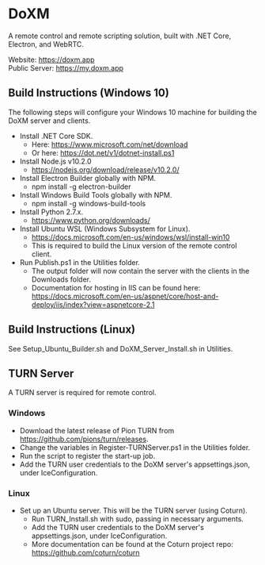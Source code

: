 # DoXM
A remote control and remote scripting solution, built with .NET Core, Electron, and WebRTC.

Website: https://doxm.app  
Public Server: https://my.doxm.app

## Build Instructions (Windows 10)  
The following steps will configure your Windows 10 machine for building the DoXM server and clients.
* Install .NET Core SDK.
    * Here: https://www.microsoft.com/net/download
    * Or here: https://dot.net/v1/dotnet-install.ps1
* Install Node.js v10.2.0
    * https://nodejs.org/download/release/v10.2.0/
* Install Electron Builder globally with NPM.
    * npm install -g electron-builder
* Install Windows Build Tools globally with NPM.
    * npm install -g windows-build-tools
* Install Python 2.7.x.
    * https://www.python.org/downloads/ 
* Install Ubuntu WSL (Windows Subsystem for Linux).
    * https://docs.microsoft.com/en-us/windows/wsl/install-win10
    * This is required to build the Linux version of the remote control client.
* Run Publish.ps1 in the Utilities folder.
    * The output folder will now contain the server with the clients in the Downloads folder.
    * Documentation for hosting in IIS can be found here: https://docs.microsoft.com/en-us/aspnet/core/host-and-deploy/iis/index?view=aspnetcore-2.1

## Build Instructions (Linux)
See Setup_Ubuntu_Builder.sh and DoXM_Server_Install.sh in Utilities.

## TURN Server  
A TURN server is required for remote control.

### Windows
* Download the latest release of Pion TURN from https://github.com/pions/turn/releases.
* Change the variables in Register-TURNServer.ps1 in the Utilities folder.
* Run the script to register the start-up job.
* Add the TURN user credentials to the DoXM server's appsettings.json, under IceConfiguration.

### Linux
* Set up an Ubuntu server.  This will be the TURN server (using Coturn).
    * Run TURN_Install.sh with sudo, passing in necessary arguments.
    * Add the TURN user credentials to the DoXM server's appsettings.json, under IceConfiguration.
    * More documentation can be found at the Coturn project repo: https://github.com/coturn/coturn
